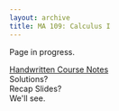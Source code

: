 ```yaml
---
layout: archive
title: MA 109: Calculus I
---
```


Page in progress.

[Handwritten Course Notes](/files/resources/ma109/ma109_agni.pdf)<br>
Solutions?<br>
Recap Slides?<br>
We'll see.

